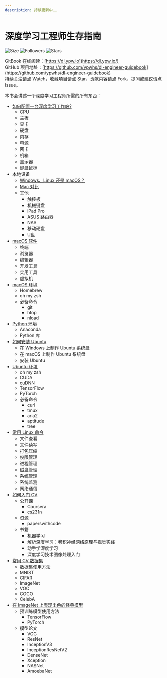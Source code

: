```yaml
---
description: 持续更新中……
---
```


# 深度学习工程师生存指南

![Size](https://img.shields.io/github/repo-size/ypwhs/dl-engineer-guidebook.svg) ![Followers](https://img.shields.io/github/followers/ypwhs.svg) ![Stars](https://img.shields.io/github/stars/ypwhs/dl-engineer-guidebook.svg)

GitBook 在线阅读：[https://dl.ypw.io](https://dl.ypw.io/)  
GitHub 项目地址：[https://github.com/ypwhs/dl-engineer-guidebook](https://github.com/ypwhs/dl-engineer-guidebook)  
持续关注请点 Watch，收藏项目请点 Star，贡献内容请点 Fork，提问或建议请点 Issue。

本书会讲述一个深度学习工程师所需的所有东西：

* [如何配置一台深度学习工作站?](how-to-build-deep-learning-workstation.md)
  * CPU
  * 主板
  * 显卡
  * 硬盘
  * 内存
  * 电源
  * 网卡
  * 机箱
  * 显示器
  * 键盘鼠标
* 本地设备
  * [Windows、Linux 还是 macOS？](windows-linux-or-macos.md)
  * [Mac 对比](mac-compare.md)
  * 其他
    * 触控板
    * 机械键盘
    * iPad Pro
    * ASUS 路由器
    * NAS
    * 移动硬盘
    * U盘
* [macOS 软件](macos-software.md)
  * 终端
  * 浏览器
  * 编辑器
  * 开发工具
  * 实用工具
  * 虚拟机
* [macOS 环境](macos-environment.md)
  * Homebrew
  * oh my zsh
  * 必备命令
    * git
    * htop
    * nload
* [Python 环境](python-environment.md)
  * Anaconda
  * Python 库
* [如何安装 Ubuntu](how-to-install-ubuntu.md)
  * 在 Windows 上制作 Ubuntu 系统盘
  * 在 macOS 上制作 Ubuntu 系统盘
  * 安装 Ubuntu
* [Ubuntu 环境](ubuntu-environment.md)
  * oh my zsh
  * CUDA
  * cuDNN
  * TensorFlow
  * PyTorch
  * 必备命令
    * curl
    * tmux
    * aria2
    * aptitude
    * tree
* [常用 Linux 命令](linux-command.md)
  * 文件查看
  * 文件读写
  * 打包压缩
  * 权限管理
  * 进程管理
  * 磁盘管理
  * 系统管理
  * 系统监测
  * 网络通信
* [如何入门 CV](ru-he-ru-men-cv.md)
  * 公开课
    * Coursera
    * cs231n
  * 资源
    * paperswithcode
  * 书籍
    * 机器学习
    * 解析深度学习：卷积神经网络原理与视觉实践
    * 动手学深度学习
    * 深度学习技术图像处理入门
* [常用 CV 数据集](cv_dataset.md)
  * 数据集使用方法
  * MNIST
  * CIFAR
  * ImageNet
  * VOC
  * COCO
  * CelebA
* [在 ImageNet 上表现出色的经典模型](best-models-on-imagenet.md)
  * 预训练模型使用方法
    * TensorFlow
    * PyTorch
  * 模型论文
    * VGG
    * ResNet
    * InceptionV3
    * InceptionResNetV2
    * DenseNet
    * Xception
    * NASNet
    * AmoebaNet

